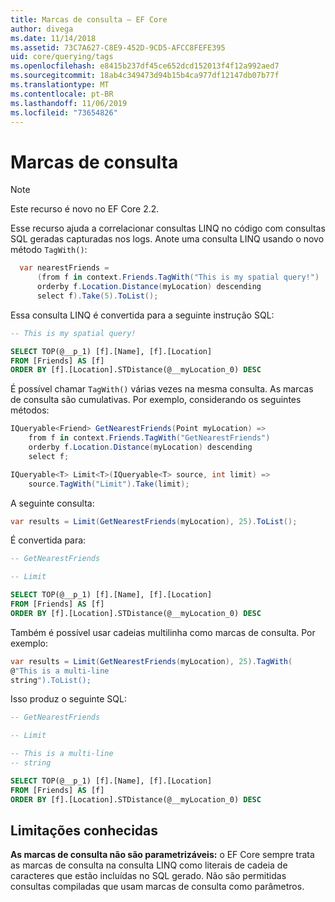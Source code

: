 ```yaml
---
title: Marcas de consulta – EF Core
author: divega
ms.date: 11/14/2018
ms.assetid: 73C7A627-C8E9-452D-9CD5-AFCC8FEFE395
uid: core/querying/tags
ms.openlocfilehash: e8415b237df45ce652dcd152013f4f12a992aed7
ms.sourcegitcommit: 18ab4c349473d94b15b4ca977df12147db07b77f
ms.translationtype: MT
ms.contentlocale: pt-BR
ms.lasthandoff: 11/06/2019
ms.locfileid: "73654826"
---
```

# <a name="query-tags"></a>Marcas de consulta

> [!NOTE]
> Este recurso é novo no EF Core 2.2.

Esse recurso ajuda a correlacionar consultas LINQ no código com consultas SQL geradas capturadas nos logs.
Anote uma consulta LINQ usando o novo método `TagWith()`:

``` csharp
  var nearestFriends =
      (from f in context.Friends.TagWith("This is my spatial query!")
      orderby f.Location.Distance(myLocation) descending
      select f).Take(5).ToList();
```

Essa consulta LINQ é convertida para a seguinte instrução SQL:

``` sql
-- This is my spatial query!

SELECT TOP(@__p_1) [f].[Name], [f].[Location]
FROM [Friends] AS [f]
ORDER BY [f].[Location].STDistance(@__myLocation_0) DESC
```

É possível chamar `TagWith()` várias vezes na mesma consulta.
As marcas de consulta são cumulativas.
Por exemplo, considerando os seguintes métodos:

``` csharp
IQueryable<Friend> GetNearestFriends(Point myLocation) =>
    from f in context.Friends.TagWith("GetNearestFriends")
    orderby f.Location.Distance(myLocation) descending
    select f;

IQueryable<T> Limit<T>(IQueryable<T> source, int limit) =>
    source.TagWith("Limit").Take(limit);
```

A seguinte consulta:

``` csharp
var results = Limit(GetNearestFriends(myLocation), 25).ToList();
```

É convertida para:

``` sql
-- GetNearestFriends

-- Limit

SELECT TOP(@__p_1) [f].[Name], [f].[Location]
FROM [Friends] AS [f]
ORDER BY [f].[Location].STDistance(@__myLocation_0) DESC
```

Também é possível usar cadeias multilinha como marcas de consulta.
Por exemplo:

``` csharp
var results = Limit(GetNearestFriends(myLocation), 25).TagWith(
@"This is a multi-line
string").ToList();
```

Isso produz o seguinte SQL:

``` sql
-- GetNearestFriends

-- Limit

-- This is a multi-line
-- string

SELECT TOP(@__p_1) [f].[Name], [f].[Location]
FROM [Friends] AS [f]
ORDER BY [f].[Location].STDistance(@__myLocation_0) DESC
```

## <a name="known-limitations"></a>Limitações conhecidas

**As marcas de consulta não são parametrizáveis:** o EF Core sempre trata as marcas de consulta na consulta LINQ como literais de cadeia de caracteres que estão incluídas no SQL gerado.
Não são permitidas consultas compiladas que usam marcas de consulta como parâmetros.
